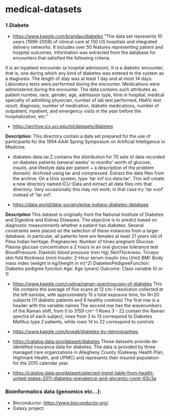 # medical-datasets

### 1.Diabete

* https://www.kaggle.com/brandao/diabetes
"The data set represents 10 years (1999-2008) of clinical care at 130 US hospitals and integrated delivery networks. It includes over 50 features representing patient and hospital outcomes. Information was extracted from the database for encounters that satisfied the following criteria.

It is an inpatient encounter (a hospital admission).
It is a diabetic encounter, that is, one during which any kind of diabetes was entered to the system as a diagnosis.
The length of stay was at least 1 day and at most 14 days.
Laboratory tests were performed during the encounter.
Medications were administered during the encounter.
The data contains such attributes as patient number, race, gender, age, admission type, time in hospital, medical specialty of admitting physician, number of lab test performed, HbA1c test result, diagnosis, number of medication, diabetic medications, number of outpatient, inpatient, and emergency visits in the year before the hospitalization, etc."


* https://archive.ics.uci.edu/ml/datasets/diabetes

**Description**:
This directory contain a data set prepared for the use of participants
for the 1994 AAAI Spring Symposium on Artificial Intelligence in Medicine.
* diabetes-data.tar.Z contains the distribution for 70 sets of data recorded
on diabetes patients (several weeks' to months' worth of glucose, insulin,
and lifestyle data per patient + a description of the problem domain).
Archived using tar and compressed.
Extract the data files from the archive.  On a Unix system, type
'tar xvf icu-data.tar'.  This will create a new directory named  ICU-Data
and extract all data files into that directory.  Very occasionally
this may not work; in that case try 'tar xvof' instead of 'tar xvf'.

* https://data.world/data-society/pima-indians-diabetes-database

**Description**
This dataset is originally from the National Institute of Diabetes and Digestive and Kidney Diseases. The objective is to predict based on diagnostic measurements whether a patient has diabetes.
Several constraints were placed on the selection of these instances from a larger database. In particular, all patients here are females at least 21 years old of Pima Indian heritage.
Pregnancies: Number of times pregnant
Glucose: Plasma glucose concentration a 2 hours in an oral glucose tolerance test
BloodPressure: Diastolic blood pressure (mm Hg)
SkinThickness: Triceps skin fold thickness (mm)
Insulin: 2-Hour serum insulin (mu U/ml)
BMI: Body mass index (weight in kg/(height in m)^2)
DiabetesPedigreeFunction: Diabetes pedigree function
Age: Age (years)
Outcome: Class variable (0 or 1)

* https://www.kaggle.com/codina/raman-spectroscopy-of-diabetes
This file contains the average of five scans at 12 cm-1 resolution collected at the left earlobe, with approximately 15 s total exposure time, for N=20 subjects (11 diabetic patients and 9 healthy controls) The first row is a header with the variable names The second row has the wavenumbers of the Raman shift, from 0 to 3159 cm^-1 Rows 3 - 22 contain the Raman spectra of each subject, rows from 3 to 13 correspond to Diabetes Mellitus type 2 patients, while rows 14 to 22 correspond to controls

* https://www.kaggle.com/loveall/diabetes-by-demographies


* https://catalog.data.gov/dataset/diabetes
These datasets provide de-identified insurance data for diabetes. 
The data is provided by three managed care organizations in Allegheny County (Gateway Health Plan, Highmark Health, and UPMC) and represents their insured population for the 2015 calendar year.

* https://catalog.data.gov/dataset/selected-trend-table-from-health-united-states-2011-diabetes-prevalence-and-glycemic-contr-63c3a

### Bioinformatics data (genomics etc...): 
* Bioconductor: https://www.bioconductor.org/
* Galaxy project: 
